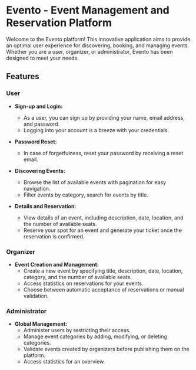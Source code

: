 # Evento - Event Management and Reservation Platform

Welcome to the Evento platform! This innovative application aims to provide an optimal user experience for discovering, booking, and managing events. Whether you are a user, organizer, or administrator, Evento has been designed to meet your needs.

## Features

### User

- **Sign-up and Login:**
  - As a user, you can sign up by providing your name, email address, and password.
  - Logging into your account is a breeze with your credentials.

- **Password Reset:**
  - In case of forgetfulness, reset your password by receiving a reset email.

- **Discovering Events:**
  - Browse the list of available events with pagination for easy navigation.
  - Filter events by category, search for events by title.

- **Details and Reservation:**
  - View details of an event, including description, date, location, and the number of available seats.
  - Reserve your spot for an event and generate your ticket once the reservation is confirmed.

### Organizer

- **Event Creation and Management:**
  - Create a new event by specifying title, description, date, location, category, and the number of available seats.
  - Access statistics on reservations for your events.
  - Choose between automatic acceptance of reservations or manual validation.

### Administrator

- **Global Management:**
  - Administer users by restricting their access.
  - Manage event categories by adding, modifying, or deleting categories.
  - Validate events created by organizers before publishing them on the platform.
  - Access statistics for an overview.